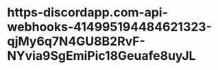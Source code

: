 # https-discordapp.com-api-webhooks-414995194484621323-qjMy6q7N4GU8B2RvF-NYvia9SgEmiPic18Geuafe8uyJL